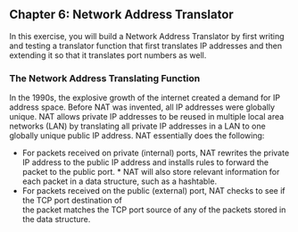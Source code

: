 ## Chapter 6: Network Address Translator

In this exercise, you will build a Network Address Translator by first writing and testing a translator function that first translates IP addresses and then extending it so that it translates port numbers as well.

### **The Network Address Translating Function**

In the 1990s, the explosive growth of the internet created a demand for IP address space. Before NAT was invented, all IP addresses were globally unique. NAT allows private IP addresses to be reused in multiple local area networks (LAN) by translating all private IP addresses in a LAN to one globally unique public IP address. NAT essentially does the following:

* For packets received on private (internal) ports, NAT rewrites the private IP address to the public IP address and installs rules to forward the packet to the public port.
      * NAT will also store relevant information for each packet in a data structure, such as a hashtable. 
* For packets received on the public (external) port, NAT checks to see if the TCP port destination of     
  the packet matches the TCP port source of any of the packets stored in the data structure.
     
